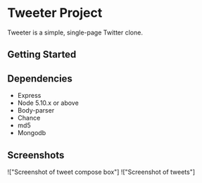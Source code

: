 # Tweeter Project

Tweeter is a simple, single-page Twitter clone.


## Getting Started



## Dependencies

- Express
- Node 5.10.x or above
- Body-parser
- Chance
- md5
- Mongodb


## Screenshots

!["Screenshot of tweet compose box"]
!["Screenshot of tweets"]